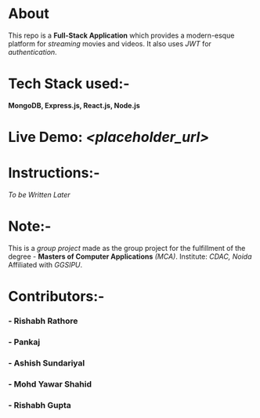 
# About

This repo is a **Full-Stack Application** which provides a modern-esque platform for *streaming* movies and videos. It also uses *JWT* for *authentication*.


# Tech Stack used:-

**MongoDB, Express.js, React.js, Node.js** 


# **Live Demo**: *<placeholder_url>* 


# Instructions:-

*To be Written Later*


# Note:-

This is a *group project* made as the group project for the fulfillment of the degree - **Masters of Computer Applications** *(MCA)*.
Institute: *CDAC, Noida*  Affiliated with *GGSIPU*.

# Contributors:-
### - Rishabh Rathore
### - Pankaj
### - Ashish Sundariyal
### - Mohd Yawar Shahid
### - Rishabh Gupta